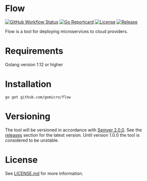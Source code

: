 # Flow
[![GitHub Workflow Status](https://img.shields.io/github/workflow/status/gomicro/flow/Build/master)](https://github.com/gomicro/flow/actions?query=workflow%3ABuild+branch%3Amaster)
[![Go Reportcard](https://goreportcard.com/badge/github.com/gomicro/flow)](https://goreportcard.com/report/github.com/gomicro/flow)
[![License](https://img.shields.io/github/license/gomicro/flow.svg)](https://github.com/gomicro/flow/blob/master/LICENSE.md)
[![Release](https://img.shields.io/github/release/gomicro/flow.svg)](https://github.com/gomicro/flow/releases/latest)

Flow is a tool for deploying microservices to cloud providers.

# Requirements
Golang version 1.12 or higher

# Installation

```
go get github.com/gomicro/flow
```

# Versioning
The tool will be versioned in accordance with [Semver 2.0.0](http://semver.org).  See the [releases](https://github.com/gomicro/forge/releases) section for the latest version.  Until version 1.0.0 the tool is considered to be unstable.

# License
See [LICENSE.md](./LICENSE.md) for more information.
